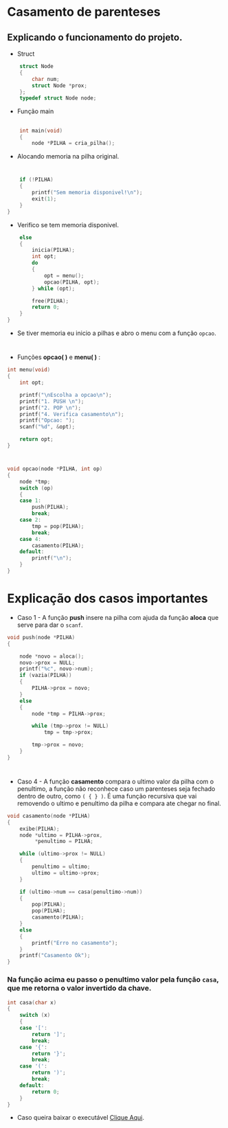 # Casamento de parenteses

## Explicando o funcionamento do projeto.

- Struct

```c
    struct Node
    {
        char num;
        struct Node *prox;
    };
    typedef struct Node node;

```

- Função main

##

```c
    int main(void)
    {
        node *PILHA = cria_pilha();
```

- Alocando memoria na pilha original.

#

```c
    if (!PILHA)
    {
        printf("Sem memoria disponivel!\n");
        exit(1);
    }
}
```

- Verifico se tem memoria disponivel.

```c
    else
    {
        inicia(PILHA);
        int opt;
        do
        {
            opt = menu();
            opcao(PILHA, opt);
        } while (opt);

        free(PILHA);
        return 0;
    }
}
```

- Se tiver memoria eu inicio a pilhas e abro o menu com a função `opcao`.

#

- Funções **opcao( )** e **menu( )** :

```c
int menu(void)
{
    int opt;

    printf("\nEscolha a opcao\n");
    printf("1. PUSH \n");
    printf("2. POP \n");
    printf("4. Verifica casamento\n");
    printf("Opcao: ");
    scanf("%d", &opt);

    return opt;
}
```

#

```c
void opcao(node *PILHA, int op)
{
    node *tmp;
    switch (op)
    {
    case 1:
        push(PILHA);
        break;
    case 2:
        tmp = pop(PILHA);
        break;
    case 4:
        casamento(PILHA);
    default:
        printf("\n");
    }
}
```

#

# Explicação dos casos importantes

- Caso 1 - A função **push** insere na pilha com ajuda da função **aloca** que serve para dar o `scanf`.

```c
void push(node *PILHA)
{

    node *novo = aloca();
    novo->prox = NULL;
    printf("%c", novo->num);
    if (vazia(PILHA))
    {
        PILHA->prox = novo;
    }
    else
    {
        node *tmp = PILHA->prox;

        while (tmp->prox != NULL)
            tmp = tmp->prox;

        tmp->prox = novo;
    }
}

```

#

- Caso 4 - A função **casamento** compara o ultimo valor da pilha com o penultimo, a função não reconhece caso um parenteses seja fechado dentro de outro, como `( { } )`.
  É uma função recursiva que vai removendo o ultimo e penultimo da pilha e compara ate chegar no final.

```c
void casamento(node *PILHA)
{
    exibe(PILHA);
    node *ultimo = PILHA->prox,
         *penultimo = PILHA;

    while (ultimo->prox != NULL)
    {
        penultimo = ultimo;
        ultimo = ultimo->prox;
    }

    if (ultimo->num == casa(penultimo->num))
    {
        pop(PILHA);
        pop(PILHA);
        casamento(PILHA);
    }
    else
    {
        printf("Erro no casamento");
    }
    printf("Casamento Ok");
}
```

### Na função acima eu passo o penultimo valor pela função `casa`, que me retorna o valor invertido da chave.

````c
int casa(char x)
{
    switch (x)
    {
    case '[':
        return ']';
        break;
    case '{':
        return '}';
        break;
    case '(':
        return ')';
        break;
    default:
        return 0;
    }
}
````

- Caso queira baixar o executável [Clique Aqui](https://github.com/Javiercuba/Estruturas_de_dados1/releases/download/1.0/casamento).
